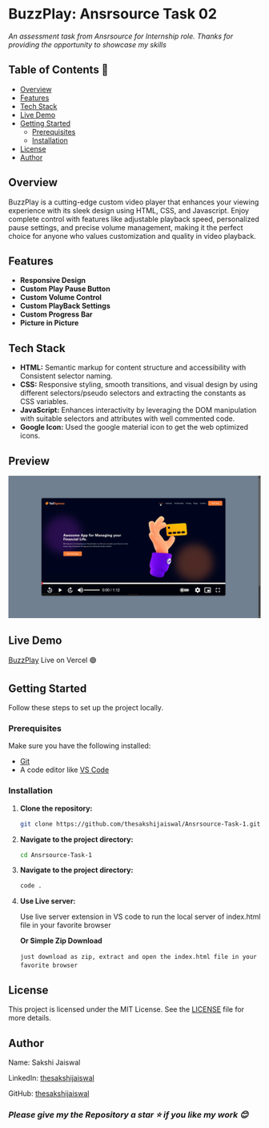 # BuzzPlay: Ansrsource Task 02

<em> An assessment task from Ansrsource for Internship role. Thanks for providing the opportunity to showcase my skills </em>

## Table of Contents 🧾

- [Overview](#overview)
- [Features](#features)
- [Tech Stack](#tech-stack)
- [Live Demo](#live-demo)
- [Getting Started](#getting-started)
  - [Prerequisites](#prerequisites)
  - [Installation](#installation)
- [License](#license)
- [Author](#author)

## Overview

BuzzPlay is a cutting-edge custom video player that enhances your viewing experience with its sleek design using HTML, CSS, and Javascript. Enjoy complete control with features like adjustable playback speed, personalized pause settings, and precise volume management, making it the perfect choice for anyone who values customization and quality in video playback.

## Features

- **Responsive Design**
- **Custom Play Pause Button**
- **Custom Volume Control**
- **Custom PlayBack Settings**
- **Custom Progress Bar**
- **Picture in Picture**


## Tech Stack

- **HTML:** Semantic markup for content structure and accessibility with Consistent selector naming.
- **CSS:** Responsive styling, smooth transitions, and visual design by using different selectors/pseudo selectors and extracting the constants as CSS variables.
- **JavaScript:** Enhances interactivity by leveraging the DOM manipulation with suitable selectors and attributes with well commented code.
- **Google Icon:** Used the google material icon to get the web optimized icons.

## Preview
![Preview Screenshot](./media/preview.png)

## Live Demo

[BuzzPlay](https://buzz-play-by-me.vercel.app/) Live on Vercel 🟢

## Getting Started

Follow these steps to set up the project locally.

### Prerequisites

Make sure you have the following installed:

- [Git](https://git-scm.com/)
- A code editor like [VS Code](https://code.visualstudio.com/)

### Installation

1. **Clone the repository:**

   ```bash
   git clone https://github.com/thesakshijaiswal/Ansrsource-Task-1.git
   ```

2. **Navigate to the project directory:**

   ```bash
   cd Ansrsource-Task-1
   ```

3. **Navigate to the project directory:**

   ```bash
   code .
   ```

4. **Use Live server:**

   Use live server extension in VS code to run the local server of index.html file in your favorite browser

   **Or Simple Zip Download**

   `just download as zip, extract and open the index.html file in your favorite browser`

## License

This project is licensed under the MIT License. See the [LICENSE](LICENSE) file for more details.

## Author

Name: Sakshi Jaiswal

LinkedIn: [thesakshijaiswal](https://www.linkedin.com/in/thesakshijaiswal)

GitHub: [thesakshijaiswal](https://github.com/thesakshijaiswal)

### _Please give my the Repository a star ⭐ if you like my work 😊_
